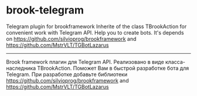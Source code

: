 # brook-telegram
Telegram plugin for brookframework
Inherite of the class TBrookAction for convenient work with Telegram API. Help you to create bots.
It's depends on https://github.com/silvioprog/brookframework and https://github.com/MstrVLT/TGBotLazarus
--- --- --- 
Brook framework плагин для Telegram API.
Реализовано в виде класса-наследника TBrookAction. Поможет Вам в быстрой разработке бота для Telegram.
При разработке добавьте библиотеки https://github.com/silvioprog/brookframework and https://github.com/MstrVLT/TGBotLazarus
